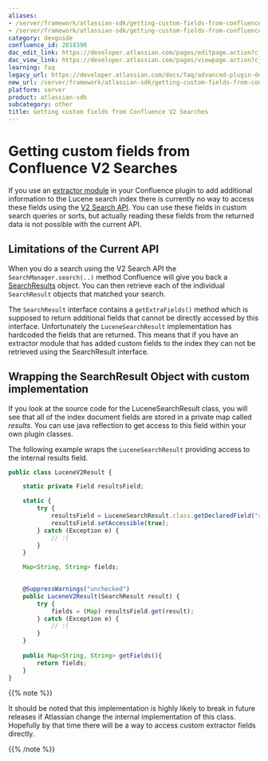 ```yaml
---
aliases:
- /server/framework/atlassian-sdk/getting-custom-fields-from-confluence-v2-searches-2818390.html
- /server/framework/atlassian-sdk/getting-custom-fields-from-confluence-v2-searches-2818390.md
category: devguide
confluence_id: 2818390
dac_edit_link: https://developer.atlassian.com/pages/editpage.action?cjm=wozere&pageId=2818390
dac_view_link: https://developer.atlassian.com/pages/viewpage.action?cjm=wozere&pageId=2818390
learning: faq
legacy_url: https://developer.atlassian.com/docs/faq/advanced-plugin-development-faq/getting-custom-fields-from-confluence-v2-searches
new_url: /server/framework/atlassian-sdk/getting-custom-fields-from-confluence-v2-searches
platform: server
product: atlassian-sdk
subcategory: other
title: Getting custom fields from Confluence V2 Searches
---
```

# Getting custom fields from Confluence V2 Searches

If you use an [extractor module](https://developer.atlassian.com/display/CONFDEV/Extractor+Module) in your Confluence plugin to add additional information to the Lucene search index there is currently no way to access these fields using the [V2 Search API](https://developer.atlassian.com/display/CONFDEV/Searching+Using+the+V2+Search+API). You can use these fields in custom search queries or sorts, but actually reading these fields from the returned data is not possible with the current API.

## Limitations of the Current API

When you do a search using the V2 Search API the `SearchManager.search(..)` method Confluence will give you back a <a href="http://docs.atlassian.com/atlassian-confluence/latest/com/atlassian/confluence/search/v2/SearchResults.html" class="external-link">SearchResults</a> object. You can then retrieve each of the individual `SearchResult` objects that matched your search.

The `SearchResult` interface contains a `getExtraFields()` method which is supposed to return additional fields that cannot be directly accessed by this interface. Unfortunately the `LuceneSearchResult` implementation has hardcoded the fields that are returned. This means that if you have an extractor module that has added custom fields to the index they can not be retrieved using the SearchResult interface.

## Wrapping the SearchResult Object with custom implementation

If you look at the source code for the LuceneSearchResult class, you will see that all of the index document fields are stored in a private map called *results*. You can use java reflection to get access to this field within your own plugin classes.

The following example wraps the `LuceneSearchResult` providing access to the internal results field.

``` javascript
public class LuceneV2Result {

    static private Field resultsField;

    static {
        try {
            resultsField = LuceneSearchResult.class.getDeclaredField("results");
            resultsField.setAccessible(true);
        } catch (Exception e) {
            // :(
        }
    }

    Map<String, String> fields;
   

    @SuppressWarnings("unchecked")
    public LuceneV2Result(SearchResult result) {
        try {
            fields = (Map) resultsField.get(result);
        } catch (Exception e) {
            // :(
        }
    }
    
    public Map<String, String> getFields(){
        return fields;
    }   
}
```

{{% note %}}

It should be noted that this implementation is highly likely to break in future releases if Atlassian change the internal implementation of this class. Hopefully by that time there will be a way to access custom extractor fields directly.

{{% /note %}}


















































































